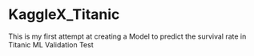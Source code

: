 # KaggleX_Titanic
This is my first attempt at creating a Model to predict the survival rate in Titanic ML 
Validation Test